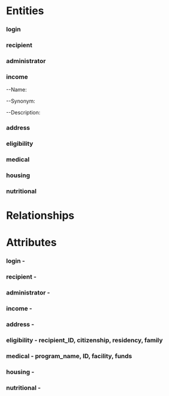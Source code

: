 # Entities

### login

### recipient

### administrator

### income
--Name: 

--Synonym:

--Description:

### address

### eligibility

### medical

### housing

### nutritional

# Relationships

# Attributes

### login - 

### recipient - 

### administrator - 

### income - 

### address - 

### eligibility - recipient_ID, citizenship, residency, family

### medical - program_name, ID, facility, funds

### housing - 

### nutritional - 
